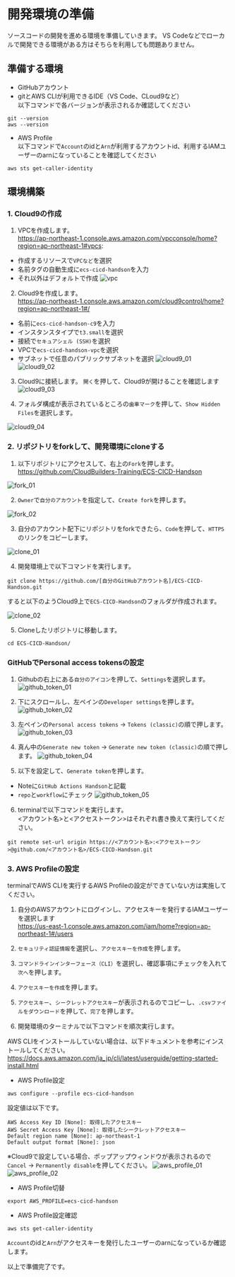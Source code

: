 # 開発環境の準備

ソースコードの開発を進める環境を準備していきます。
VS Codeなどでローカルで開発できる環境がある方はそちらを利用しても問題ありません。

## 準備する環境

- GitHubアカウント
- gitとAWS CLIが利用できるIDE（VS Code、CLoud9など）  
以下コマンドで各バージョンが表示されるか確認してください
```
git --version
aws --version
```
- AWS Profile  
以下コマンドで`Account`のidと`Arn`が利用するアカウントid、利用するIAMユーザーのarnになっていることを確認してください
```
aws sts get-caller-identity
```

## 環境構築
### 1. Cloud9の作成

1. VPCを作成します。  
https://ap-northeast-1.console.aws.amazon.com/vpcconsole/home?region=ap-northeast-1#vpcs:
- 作成するリソースで`VPCなど`を選択
- 名前タグの自動生成に`ecs-cicd-handson`を入力
- それ以外はデフォルトで作成
![vpc](./img/vpc.png)

2. Cloud9を作成します。  
https://ap-northeast-1.console.aws.amazon.com/cloud9control/home?region=ap-northeast-1#/
- 名前に`ecs-cicd-handson-c9`を入力
- インスタンスタイプで`t3.small`を選択
- 接続で`セキュアシェル (SSH)`を選択
- VPCで`ecs-cicd-handson-vpc`を選択
- サブネットで任意のパブリックサブネットを選択
![cloud9_01](./img/cloud9_01.png)
![cloud9_02](./img/cloud9_02.png)

3. Cloud9に接続します。
`開く`を押して、Cloud9が開けることを確認します
![cloud9_03](./img/cloud9_03.png)

4. フォルダ構成が表示されているところの`歯車マーク`を押して、`Show Hidden Files`を選択します。

![cloud9_04](./img/cloud9_04.png)

### 2. リポジトリをforkして、開発環境にcloneする

1. 以下リポジトリにアクセスして、右上の`Fork`を押します。  
https://github.com/CloudBuilders-Training/ECS-CICD-Handson

![fork_01](./img/fork_01.png)

2. `Owner`で`自分のアカウント`を指定して、`Create fork`を押します。

![fork_02](./img/fork_02.png)

3. 自分のアカウント配下にリポジトリをforkできたら、`Code`を押して、`HTTPS`のリンクをコピーします。

![clone_01](./img/clone_01.png)

4. 開発環境上で以下コマンドを実行します。
```
git clone https://github.com/[自分のGitHubアカウント名]/ECS-CICD-Handson.git
```
すると以下のようCloud9上で`ECS-CICD-Handson`のフォルダが作成されます。

![clone_02](./img/clone_02.png)

5. Cloneしたリポジトリに移動します。
```
cd ECS-CICD-Handson/
```

### GitHubでPersonal access tokensの設定

1. Githubの右上にある`自分のアイコン`を押して、`Settings`を選択します。
![github_token_01](./img/github_token_01.png)

2. 下にスクロールし、左ペインの`Developer settings`を押します。
![github_token_02](./img/github_token_02.png)

3. 左ペインの`Personal access tokens` -> `Tokens (classic)`の順で押します。
![github_token_03](./img/github_token_03.png)

4. 真ん中の`Generate new token` -> `Generate new token (classic)`の順で押します。
![github_token_04](./img/github_token_04.png)

5. 以下を設定して、`Generate token`を押します。
- Noteに`GitHub Actions Handson`と記載
- `repo`と`workflow`にチェック
![github_token_05](./img/github_token_05.png)

6. terminalで以下コマンドを実行します。  
<アカウント名>と<アクセストークン>はそれぞれ書き換えて実行してください。
```
git remote set-url origin https://<アカウント名>:<アクセストークン>@github.com/<アカウント名>/ECS-CICD-Handson.git
```
### 3. AWS Profileの設定

terminalでAWS CLIを実行するAWS Profileの設定ができていない方は実施してください。

1. 自分のAWSアカウントにログインし、アクセスキーを発行するIAMユーザーを選択します  
https://us-east-1.console.aws.amazon.com/iam/home?region=ap-northeast-1#/users

2. `セキュリティ認証情報`を選択し、`アクセスキーを作成`を押します。

3. `コマンドラインインターフェース（CLI）`を選択し、確認事項にチェックを入れて`次へ`を押します。

4. `アクセスキーを作成`を押します。

5. `アクセスキー`、`シークレットアクセスキー`が表示されるのでコピーし、`.csvファイルをダウンロード`を押して、`完了`を押します。

6. 開発環境のターミナルで以下コマンドを順次実行します。

AWS CLIをインストールしていない場合は、以下ドキュメントを参考にインストールしてください。  
https://docs.aws.amazon.com/ja_jp/cli/latest/userguide/getting-started-install.html

- AWS Profile設定
```
aws configure --profile ecs-cicd-handson
```
設定値は以下です。
```
AWS Access Key ID [None]: 取得したアクセスキー
AWS Secret Access Key [None]: 取得したシークレットアクセスキー
Default region name [None]: ap-northeast-1
Default output format [None]: json
```

※Cloud9で設定している場合、ポップアップウィンドウが表示されるので`Cancel` -> `Permanently disable`を押してください。
![aws_profile_01](./img/aws_profile_01.png)
![aws_profile_02](./img/aws_profile_02.png)
- AWS Profile切替
```
export AWS_PROFILE=ecs-cicd-handson
```

- AWS Profile設定確認
```
aws sts get-caller-identity
```
`Account`のidと`Arn`がアクセスキーを発行したユーザーのarnになっているか確認します。

以上で準備完了です。